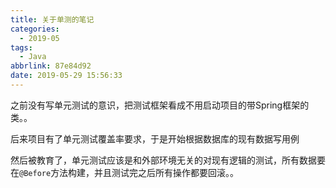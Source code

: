 ```yaml
---
title: 关于单测的笔记
categories:
  - 2019-05
tags:
  - Java
abbrlink: 87e84d92
date: 2019-05-29 15:56:33
---
```

之前没有写单元测试的意识，把测试框架看成不用启动项目的带Spring框架的类。。

后来项目有了单元测试覆盖率要求，于是开始根据数据库的现有数据写用例

然后被教育了，单元测试应该是和外部环境无关的对现有逻辑的测试，所有数据要在`@Before`方法构建，并且测试完之后所有操作都要回滚。。

